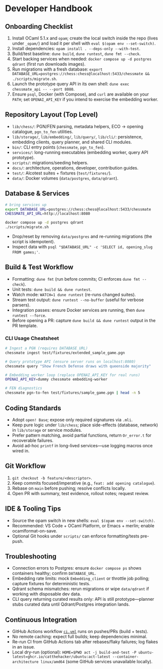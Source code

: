 # Developer Handbook

## Onboarding Checklist
1. Install OCaml 5.1.x and `opam`; create the local switch inside the repo (lives under `_opam/`) and load it per shell with `eval $(opam env --set-switch)`.
2. Install dependencies: `opam install . --deps-only --with-test`.
3. Build/test baseline: `dune build`, `dune runtest`, `dune fmt --check`.
4. Start backing services when needed: `docker compose up -d postgres qdrant` (first run downloads images).
5. Run migrations with a fresh database: `export DATABASE_URL=postgres://chess:chess@localhost:5433/chessmate && ./scripts/migrate.sh`.
6. Launch the prototype query API in its own shell: `dune exec chessmate_api -- --port 8080`.
7. Ensure `psql`, Docker (with Compose), and `curl` are available on your `PATH`; set `OPENAI_API_KEY` if you intend to exercise the embedding worker.

## Repository Layout (Top Level)
- `lib/chess/`: PGN/FEN parsing, metadata helpers, ECO → opening catalogue, `pgn_to_fen` utilities.
- `lib/storage/`, `lib/embedding/`, `lib/query/`, `lib/cli/`: persistence, embedding clients, query planner, and shared CLI modules.
- `bin/`: CLI entry points (`chessmate`, `pgn_to_fen`).
- `services/`: long-running executables (embedding worker, query API prototype).
- `scripts/`: migrations/seeding helpers.
- `docs/`: architecture, operations, developer, contribution guides.
- `test/`: Alcotest suites + fixtures (`test/fixtures/`).
- `data/`: Docker volumes (`data/postgres`, `data/qdrant`).

## Database & Services
```sh
# bring services up
export DATABASE_URL=postgres://chess:chess@localhost:5433/chessmate
CHESSMATE_API_URL=http://localhost:8080

docker compose up -d postgres qdrant
./scripts/migrate.sh
```
- Drop/reset by removing `data/postgres` and re-running migrations (the script is idempotent).
- Inspect data with `psql "$DATABASE_URL" -c 'SELECT id, opening_slug FROM games;'`.

## Build & Test Workflow
- Formatting: `dune fmt` (run before commits; CI enforces `dune fmt --check`).
- Unit tests: `dune build && dune runtest`.
- Watch mode: `WATCH=1 dune runtest` (re-runs changed suites).
- Stream test output: `dune runtest --no-buffer` (useful for verbose parsers).
- Integration passes: ensure Docker services are running, then `dune runtest --force`.
- Before opening a PR: capture `dune build && dune runtest` output in the PR template.

### CLI Usage Cheatsheet
```sh
# Ingest a PGN (requires DATABASE_URL)
chessmate ingest test/fixtures/extended_sample_game.pgn

# Query prototype API (ensure server runs on localhost:8080)
chessmate query "Show French Defense draws with queenside majority"

# Embedding worker loop (replace OPENAI_API_KEY for real runs)
OPENAI_API_KEY=dummy chessmate embedding-worker

# FEN diagnostics
chessmate pgn-to-fen test/fixtures/sample_game.pgn | head -n 5
```

## Coding Standards
- Adopt `open! Base`; expose only required signatures via `.mli`.
- Keep pure logic under `lib/chess`; place side-effects (database, network) in `lib/storage` or service modules.
- Prefer pattern matching, avoid partial functions, return `Or_error.t` for recoverable failures.
- Avoid ad-hoc `printf` in long-lived services—use logging macros once wired in.

## Git Workflow
1. `git checkout -b feature/<descriptor>`.
2. Keep commits focused/imperative (e.g., `feat: add opening catalogue`).
3. Rebase on `main` before pushing; resolve conflicts locally.
4. Open PR with summary, test evidence, rollout notes; request review.

## IDE & Tooling Tips
- Source the opam switch in new shells: `eval $(opam env --set-switch)`.
- Recommended: VS Code + OCaml Platform, or Emacs + merlin; enable ocamlformat-on-save.
- Optional Git hooks under `scripts/` can enforce formatting/tests pre-push.

## Troubleshooting
- Connection errors to Postgres: ensure `docker compose ps` shows containers healthy; confirm `DATABASE_URL`.
- Embedding rate limits: mock `Embedding_client` or throttle job polling; capture fixtures for deterministic tests.
- Qdrant schema mismatches: rerun migrations or wipe `data/qdrant` if working with disposable dev data.
- CLI query returning curated results only: API is still prototype—planner stubs curated data until Qdrant/Postgres integration lands.

## Continuous Integration
- GitHub Actions workflow [`ci.yml`](../.github/workflows/ci.yml) runs on pushes/PRs (build + tests).
- No remote caching: expect full builds; keep dependencies minimal.
- Re-run CI from GitHub Actions tab after rebases/flaky failures; log flakes in an issue.
- Local dry-run (optional): `HOME=$PWD act -j build-and-test -P ubuntu-latest=ghcr.io/catthehacker/ubuntu:act-latest --container-architecture linux/amd64` (some GitHub services unavailable locally).
